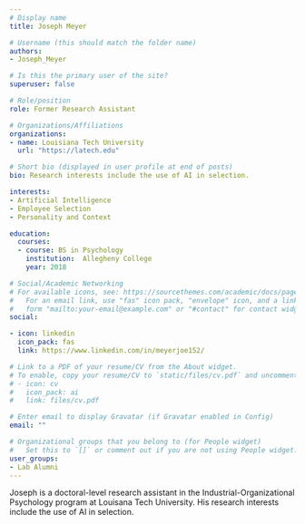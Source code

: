 ```yaml
---
# Display name
title: Joseph Meyer 

# Username (this should match the folder name)
authors:
- Joseph_Meyer

# Is this the primary user of the site?
superuser: false

# Role/position
role: Former Research Assistant

# Organizations/Affiliations
organizations:
- name: Louisiana Tech University
  url: "https://latech.edu"

# Short bio (displayed in user profile at end of posts)
bio: Research interests include the use of AI in selection.

interests:
- Artificial Intelligence
- Employee Selection 
- Personality and Context

education:
  courses:
  - course: BS in Psychology
    institution:  Allegheny College
    year: 2018

# Social/Academic Networking
# For available icons, see: https://sourcethemes.com/academic/docs/page-builder/#icons
#   For an email link, use "fas" icon pack, "envelope" icon, and a link in the
#   form "mailto:your-email@example.com" or "#contact" for contact widget.
social:

- icon: linkedin
  icon_pack: fas
  link: https://www.linkedin.com/in/meyerjoe152/

# Link to a PDF of your resume/CV from the About widget.
# To enable, copy your resume/CV to `static/files/cv.pdf` and uncomment the lines below.
# - icon: cv
#   icon_pack: ai
#   link: files/cv.pdf

# Enter email to display Gravatar (if Gravatar enabled in Config)
email: ""

# Organizational groups that you belong to (for People widget)
#   Set this to `[]` or comment out if you are not using People widget.
user_groups:
- Lab Alumni
---
```


Joseph is a doctoral-level research assistant in the Industrial-Organizational Psychology program at Louisana Tech University. His research interests include the use of AI in selection.
